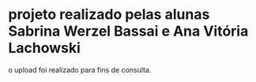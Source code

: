 # projeto realizado pelas alunas Sabrina Werzel Bassai e Ana Vitória Lachowski
o upload foi realizado para fins de consulta.
